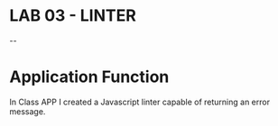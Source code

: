 # LAB 03 - LINTER
--
# Application Function
In Class APP I created a Javascript linter capable of returning an error message.
